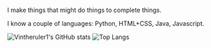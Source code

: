 I make things that might do things to complete things.

I know a couple of languages: Python, HTML+CSS, Java, Javascript.

![Vintheruler1's GitHub stats](https://github-readme-stats.vercel.app/api?username=vintheruler1&show_icons=true&theme=transparent)
![Top Langs](https://github-readme-stats.vercel.app/api/top-langs/?username=vintheruler1&layout=donut-vertical)
